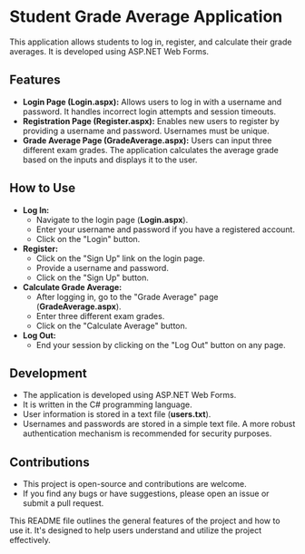 # **Student Grade Average Application**

This application allows students to log in, register, and calculate their grade averages. It is developed using ASP.NET Web Forms.

## **Features**

- **Login Page (Login.aspx):** Allows users to log in with a username and password. It handles incorrect login attempts and session timeouts.
- **Registration Page (Register.aspx):** Enables new users to register by providing a username and password. Usernames must be unique.
- **Grade Average Page (GradeAverage.aspx):** Users can input three different exam grades. The application calculates the average grade based on the inputs and displays it to the user.

## **How to Use**

- **Log In:**
  - Navigate to the login page (**Login.aspx**).
  - Enter your username and password if you have a registered account.
  - Click on the "Login" button.
- **Register:**
  - Click on the "Sign Up" link on the login page.
  - Provide a username and password.
  - Click on the "Sign Up" button.
- **Calculate Grade Average:**
  - After logging in, go to the "Grade Average" page (**GradeAverage.aspx**).
  - Enter three different exam grades.
  - Click on the "Calculate Average" button.
- **Log Out:**
  - End your session by clicking on the "Log Out" button on any page.

## **Development**

- The application is developed using ASP.NET Web Forms.
- It is written in the C# programming language.
- User information is stored in a text file (**users.txt**).
- Usernames and passwords are stored in a simple text file. A more robust authentication mechanism is recommended for security purposes.

## **Contributions**

- This project is open-source and contributions are welcome.
- If you find any bugs or have suggestions, please open an issue or submit a pull request.

This README file outlines the general features of the project and how to use it. It's designed to help users understand and utilize the project effectively.
